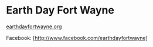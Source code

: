 Earth Day Fort Wayne
========

[earthdayfortwayne.org](http://earthdayfortwayne.org/)

Facebook: [http://www.facebook.com/earthdayfortwayne]
